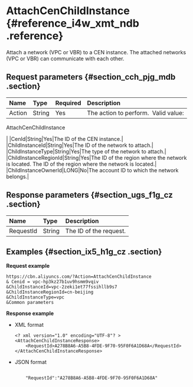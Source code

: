# AttachCenChildInstance {#reference_i4w_xmt_ndb .reference}

Attach a network \(VPC or VBR\) to a CEN instance. The attached networks \(VPC or VBR\) can communicate with each other.

## Request parameters {#section_cch_pjg_mdb .section}

|Name|Type|Required|Description|
|:---|:---|:-------|:----------|
|Action|String|Yes| The action to perform.  Valid value:

 AttachCenChildInstance

 |
|CenId|String|Yes|The ID of the CEN instance.|
|ChildInstanceId|String|Yes|The ID of the network to attach.|
|ChildInstanceType|String|Yes|The type of the network to attach.|
|ChildInstanceRegionId|String|Yes|The ID of the region where the network is located. The ID of the region where the network is located.|
|ChildInstanceOwnerId|LONG|No|The account ID to which the network belongs.|

## Response parameters {#section_ugs_f1g_cz .section}

|Name|Type|Description|
|:---|:---|:----------|
|RequestId|String|The ID of the request.|

## Examples {#section_ix5_h1g_cz .section}

**Request example**

``` {#createVPCpub}
https://cbn.aliyuncs.com/?Action=AttachCenChildInstance
& Cenid = vpc-hp3kz27b1uv9hsmm9vqiv
&ChildInstanceId=vpc-2zeki1et77fssihllb9s7
&ChildInstanceRegionId=cn-beijing
&ChildInstanceType=vpc
&Common parameters
```

**Response example**

-   XML format

    ```
    <? xml version="1.0" encoding="UTF-8"? >
    <AttachCenChildInstanceResponse>
        <RequestId>A278B8A6-A5B8-4FDE-9F70-95F0F6A1D68A</RequestId>
    </AttachCenChildInstanceResponse>
    ```

-   JSON format

    ```
    
        "RequestId":"A278B8A6-A5B8-4FDE-9F70-95F0F6A1D68A"
    
    ```


